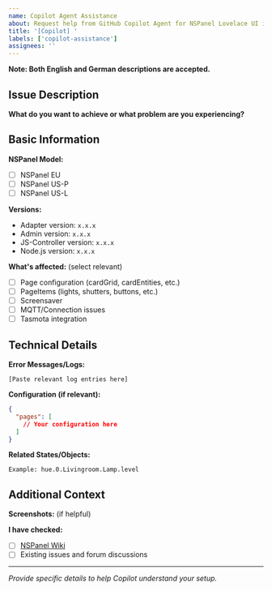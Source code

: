 ```yaml
---
name: Copilot Agent Assistance
about: Request help from GitHub Copilot Agent for NSPanel Lovelace UI issues
title: '[Copilot] '
labels: ['copilot-assistance']
assignees: ''
---
```


**Note: Both English and German descriptions are accepted.**

<!-- This template helps you provide the essential information for successful Copilot Agent processing. -->

## Issue Description
**What do you want to achieve or what problem are you experiencing?**
<!-- Provide a clear, concise description -->

## Basic Information
**NSPanel Model:**
- [ ] NSPanel EU
- [ ] NSPanel US-P
- [ ] NSPanel US-L

**Versions:**
- Adapter version: `x.x.x`
- Admin version: `x.x.x`
- JS-Controller version: `x.x.x` <!-- get with: iobroker -v -->
- Node.js version: `x.x.x` <!-- get with: node -v -->

**What's affected:** (select relevant)
- [ ] Page configuration (cardGrid, cardEntities, etc.)
- [ ] PageItems (lights, shutters, buttons, etc.)
- [ ] Screensaver
- [ ] MQTT/Connection issues
- [ ] Tasmota integration

## Technical Details
**Error Messages/Logs:**
```
[Paste relevant log entries here]
```

**Configuration (if relevant):**
```json
{
  "pages": [
    // Your configuration here
  ]
}
```

**Related States/Objects:**
```
Example: hue.0.Livingroom.Lamp.level
```

## Additional Context
**Screenshots:** (if helpful)
<!-- Attach screenshots of NSPanel display or admin interface -->

**I have checked:**
- [ ] [NSPanel Wiki](https://github.com/ticaki/ioBroker.nspanel-lovelace-ui/wiki)
- [ ] Existing issues and forum discussions

---
*Provide specific details to help Copilot understand your setup.*